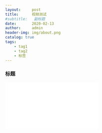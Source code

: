 ```yaml
---
layout:     post
title:      视频测试
#subtitle:   副标题
date:       2020-02-13
author:     admin
header-img: img/about.png
catalog: true
tags:
    - tag1
    - tag2
    - 标签
---
```


### 标题

<iframe src="//player.bilibili.com/player.html?aid=6614685&cid=10763738&page=1" scrolling="no" border="0" frameborder="no" framespacing="0" allowfullscreen="true"> </iframe>